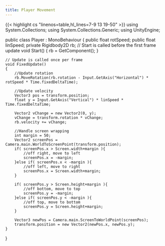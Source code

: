```yaml
---
title: Player Movement
---
```


{{< highlight cs "linenos=table,hl_lines=7-9 13 19-50" >}}
using System.Collections;
using System.Collections.Generic;
using UnityEngine;

public class Player : MonoBehaviour
{
    public float rotSpeed;
    public float linSpeed;
    private Rigidbody2D rb;
    // Start is called before the first frame update
    void Start()
    {
        rb = GetComponent<Rigidbody2D>();
    }

    // Update is called once per frame
    void FixedUpdate()
    {
        //Update rotation
        rb.MoveRotation(rb.rotation - Input.GetAxis("Horizontal") * rotSpeed * Time.fixedDeltaTime);

        //Update velocity
        Vector3 pos = transform.position;
        float y = Input.GetAxis("Vertical") * linSpeed * Time.fixedDeltaTime;

        Vector2 vChange = new Vector2(0, y);
        vChange = transform.rotation * vChange;
        rb.velocity += vChange;

        //Handle screen wrapping
        int margin = 50;
        Vector2 screenPos = Camera.main.WorldToScreenPoint(transform.position);
        if( screenPos.x > Screen.width+margin ){
            //off right, move to left
            screenPos.x = -margin;
        }else if( screenPos.x < -margin ){
            //off left, move to right
            screenPos.x = Screen.width+margin;
        }

        if( screenPos.y > Screen.height+margin ){
            //off bottom, move to top
            screenPos.y = -margin;
        }else if( screenPos.y < -margin ){
            //off top, move to bottom
            screenPos.y = Screen.height+margin;
        }

        Vector3 newPos = Camera.main.ScreenToWorldPoint(screenPos);
        transform.position = new Vector2(newPos.x, newPos.y);
    }
}
```
